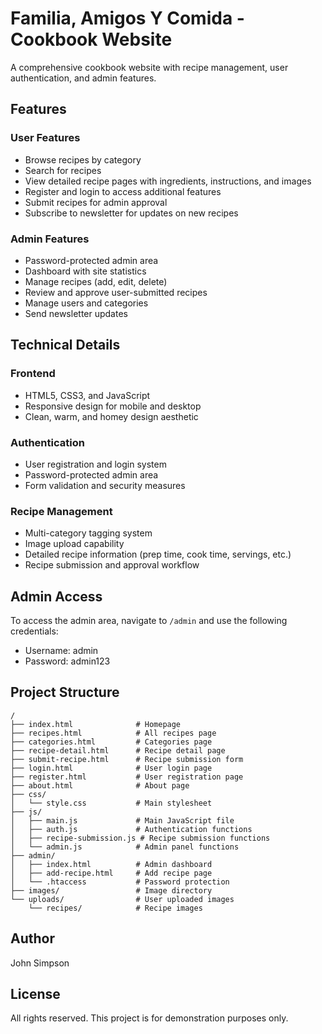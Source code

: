 # Familia, Amigos Y Comida - Cookbook Website

A comprehensive cookbook website with recipe management, user authentication, and admin features.

## Features

### User Features
- Browse recipes by category
- Search for recipes
- View detailed recipe pages with ingredients, instructions, and images
- Register and login to access additional features
- Submit recipes for admin approval
- Subscribe to newsletter for updates on new recipes

### Admin Features
- Password-protected admin area
- Dashboard with site statistics
- Manage recipes (add, edit, delete)
- Review and approve user-submitted recipes
- Manage users and categories
- Send newsletter updates

## Technical Details

### Frontend
- HTML5, CSS3, and JavaScript
- Responsive design for mobile and desktop
- Clean, warm, and homey design aesthetic

### Authentication
- User registration and login system
- Password-protected admin area
- Form validation and security measures

### Recipe Management
- Multi-category tagging system
- Image upload capability
- Detailed recipe information (prep time, cook time, servings, etc.)
- Recipe submission and approval workflow

## Admin Access

To access the admin area, navigate to `/admin` and use the following credentials:
- Username: admin
- Password: admin123

## Project Structure

```
/
├── index.html              # Homepage
├── recipes.html            # All recipes page
├── categories.html         # Categories page
├── recipe-detail.html      # Recipe detail page
├── submit-recipe.html      # Recipe submission form
├── login.html              # User login page
├── register.html           # User registration page
├── about.html              # About page
├── css/
│   └── style.css           # Main stylesheet
├── js/
│   ├── main.js             # Main JavaScript file
│   ├── auth.js             # Authentication functions
│   ├── recipe-submission.js # Recipe submission functions
│   └── admin.js            # Admin panel functions
├── admin/
│   ├── index.html          # Admin dashboard
│   ├── add-recipe.html     # Add recipe page
│   └── .htaccess           # Password protection
├── images/                 # Image directory
└── uploads/                # User uploaded images
    └── recipes/            # Recipe images
```

## Author
John Simpson

## License
All rights reserved. This project is for demonstration purposes only.